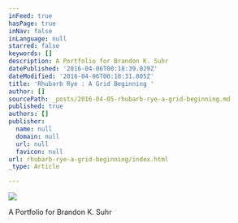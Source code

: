 ```yaml
---
inFeed: true
hasPage: true
inNav: false
inLanguage: null
starred: false
keywords: []
description: A Portfolio for Brandon K. Suhr
datePublished: '2016-04-06T00:18:39.029Z'
dateModified: '2016-04-06T00:18:31.805Z'
title: 'Rhubarb Rye : A Grid Beginning '
author: []
sourcePath: _posts/2016-04-05-rhubarb-rye-a-grid-beginning.md
published: true
authors: []
publisher:
  name: null
  domain: null
  url: null
  favicon: null
url: rhubarb-rye-a-grid-beginning/index.html
_type: Article

---
```

![](https://the-grid-user-content.s3-us-west-2.amazonaws.com/f5cb6950-3e6e-42b7-9b31-04e9cad33363.jpg)

A Portfolio for Brandon K. Suhr